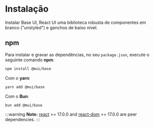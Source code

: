 # Instalação

<p class="description">Instalar Base UI, React UI uma biblioteca robusta de componentes em branco ("unstyled") e ganchos de baixo nível.</p>

## npm

Para instalar e gravar as dependências, no seu `package.json`, execute o seguinte comando **npm**:

```bash
npm install @mui/base
```

Com o **yarn**:

```bash
yarn add @mui/base
```

Com o **Bun**:

```bash
bun add @mui/base
```

<!-- #react-peer-version -->

:::warning
**Note:** [react](https://www.npmjs.com/package/react) >= 17.0.0 and [react-dom](https://www.npmjs.com/package/react-dom) >= 17.0.0 are peer dependencies.
:::
